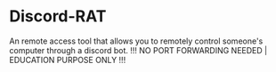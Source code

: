 # Discord-RAT
An remote access tool that allows you to remotely control someone's computer through a discord bot. !!! NO PORT FORWARDING NEEDED | EDUCATION PURPOSE ONLY !!!

